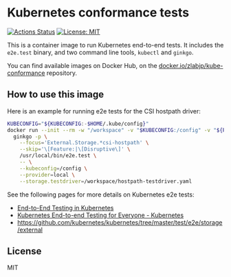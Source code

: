# Kubernetes conformance tests

[![Actions Status](https://github.com/zlabjp/kube-conformance/workflows/CI/badge.svg)](https://github.com/zlabjp/kube-conformance/actions)
[![License: MIT](https://img.shields.io/badge/License-MIT-blue.svg)](./LICENSE)

This is a container image to run Kubernetes end-to-end tests. It includes the `e2e.test` binary, and two command line tools, `kubectl` and `ginkgo`.

You can find available images on Docker Hub, on the [docker.io/zlabjp/kube-conformance](https://cloud.docker.com/u/zlabjp/repository/docker/zlabjp/kube-conformance) repository.

## How to use this image

Here is an example for running e2e tests for the CSI hostpath driver:

```bash
KUBECONFIG="${KUBECONFIG:-$HOME/.kube/config}"
docker run --init --rm -w "/workspace" -v "$KUBECONFIG:/config" -v "${PWD}:/workspace" docker.io/zlabjp/kube-conformance:1.15.3 \
  ginkgo -p \
    --focus='External.Storage.*csi-hostpath' \
    --skip='\[Feature:|\[Disruptive\]' \
    /usr/local/bin/e2e.test \
    -- \
    --kubeconfig=/config \
    --provider=local \
    --storage.testdriver=/workspace/hostpath-testdriver.yaml
```

See the following pages for more details on Kubernetes e2e tests:

- [End-to-End Testing in Kubernetes](https://github.com/kubernetes/community/blob/master/contributors/devel/sig-testing/e2e-tests.md)
- [Kubernetes End\-to\-end Testing for Everyone \- Kubernetes](https://kubernetes.io/blog/2019/03/22/kubernetes-end-to-end-testing-for-everyone/)
- https://github.com/kubernetes/kubernetes/tree/master/test/e2e/storage/external

## License

MIT
